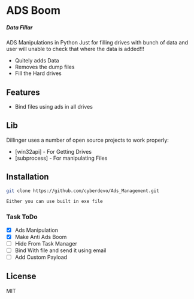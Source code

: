# ADS Boom 
##### __Data Fillar__ 

ADS Manipulations in Python Just for filling drives with bunch of data and user will unable to check that where the data is added!!!

- Quitely adds Data 
- Removes the dump files 
- Fill the Hard drives

## Features

- Bind files using ads in all drives

## Lib

Dillinger uses a number of open source projects to work properly:

- [win32api] - For Getting Drives
- [subprocess] - For manipulating Files

## Installation

```sh
git clone https://github.com/cyberdevo/Ads_Management.git

Either you can use built in exe file
```
### Task ToDo

- [x] Ads Manipulation
- [x] Make Anti Ads Boom
- [ ] Hide From Task Manager
- [ ] Bind With file and send it using email
- [ ] Add Custom Payload

## License

MIT
